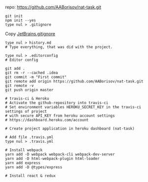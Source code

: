 repo: https://github.com/AABorisov/nat-task.git

```shell script
git init
npm init --yes
type nul > .gitignore
```

Copy [JetBrains.gitignore](https://github.com/github/gitignore/blob/master/Global/JetBrains.gitignore)

```shell script
type nul > history.md
# Type everything, that was did with the project.

type nul > .editorconfig
# Editor config
```

```shell script
git add .
git rm -r --cached .idea
git commit -m "First commit"
git remote add origin https://github.com/AABorisov/nat-task.git
git remote -v
git push origin master
```

```shell script
# travis-ci & Heroku
# Activate the github-repository into travis-ci
# Set environment variables HEROKU_SECRET_KEY in the travis-ci settings of project
# with secure API_KEY from heroku account settings
# https://dashboard.heroku.com/account

# Create project application in heroku dashboard (nat-task)

# Add file .travis.yml
type nul > .travis.yml
```

```shell script
# Install webpack
yarn add -D webpack webpack-cli webpack-dev-server
yarn add -D html-webpack-plugin html-loader
yarn add express
yarn add -D @types/express

```

```shell script
# Install react & redux

```
